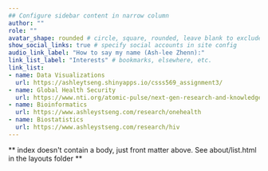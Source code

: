 ```yaml
---
## Configure sidebar content in narrow column
author: ""
role: ""
avatar_shape: rounded # circle, square, rounded, leave blank to exclude
show_social_links: true # specify social accounts in site config
audio_link_label: "How to say my name (Ash-lee Zhenn):"
link_list_label: "Interests" # bookmarks, elsewhere, etc.
link_list:
- name: Data Visualizations
  url: https://ashleytseng.shinyapps.io/csss569_assignment3/
- name: Global Health Security
  url: https://www.nti.org/atomic-pulse/next-gen-research-and-knowledge-sharing-hub-biosecurity/
- name: Bioinformatics
  url: https://www.ashleystseng.com/research/onehealth
- name: Biostatistics
  url: https://www.ashleystseng.com/research/hiv
---
```


** index doesn't contain a body, just front matter above.
See about/list.html in the layouts folder **